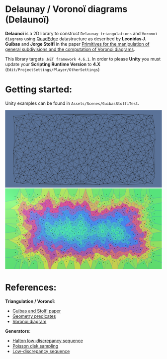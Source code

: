# Delaunay / Voronoï diagrams (Delaunoï)

**Delaunoï** is a 2D library to construct `Delaunay triangulations` and `Voronoï diagrams`
using [QuadEdge](https://en.wikipedia.org/wiki/Quad-edge) datastructure as described
by **Leonidas J. Guibas** and **Jorge Stolfi** in the paper
[Primitives for the manipulation of general subdivisions and the computation of Voronoi diagrams](https://dl.acm.org/citation.cfm?doid=282918.282923).


This library targets `.NET framework 4.6.1`. In order to please **Unity** you must update your
**Scripting Runtime Version** to **4.X** (`Edit/ProjectSettings/Player/OtherSettings`)




# Getting started:

Unity examples can be found in `Assets/Scenes/GuibasStolfiTest`.


![Delaunay edges](Docs/Delaunay_unfilled.PNG)
![Voronoï cells](Docs/Voronoi.PNG)




# References:

**Triangulation / Voronoï**:

  - [Guibas and Stolfi paper](https://dl.acm.org/citation.cfm?doid=282918.282923)
  - [Geometry predicates](https://www.ics.uci.edu/~eppstein/junkyard/)
  - [Voronoi diagram](https://en.wikipedia.org/wiki/Voronoi_diagram)


**Generators**:

  - [Halton low-discrepancy sequence](https://link.springer.com/article/10.1007/BF01386213)
  - [Poisson disk sampling](https://dl.acm.org/citation.cfm?id=1278807)
  - [Low-discrepancy sequence](https://en.wikipedia.org/wiki/Low-discrepancy_sequence)
